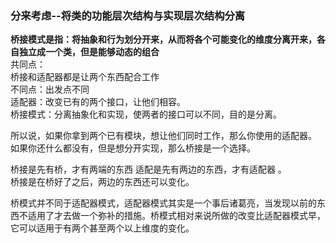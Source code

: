 ### 分来考虑--将类的功能层次结构与实现层次结构分离
**桥接模式是指：将抽象和行为划分开来，从而将各个可能变化的维度分离开来，各自独立成一个类，但是能够动态的组合**  
共同点：  
桥接和适配器都是让两个东西配合工作  
不同点：出发点不同  
    适配器：改变已有的两个接口，让他们相容。  
    桥接模式：分离抽象化和实现，使两者的接口可以不同，目的是分离。  
  
  所以说，如果你拿到两个已有模块，想让他们同时工作，那么你使用的适配器。 如果你还什么都没有，但是想分开实现，那么桥接是一个选择。  
  
桥接是先有桥，才有两端的东西 适配是先有两边的东西，才有适配器 。  
桥接是在桥好了之后，两边的东西还可以变化。  
  
桥模式并不同于适配器模式，适配器模式其实是一个事后诸葛亮，当发现以前的东西不适用了才去做一个弥补的措施。桥模式相对来说所做的改变比适配器模式早，它可以适用于有两个甚至两个以上维度的变化。